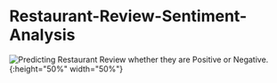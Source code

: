 # Restaurant-Review-Sentiment-Analysis
![Predicting Restaurant Review whether they are Positive or Negative.](https://github.com/manthanpatel98/Restaurant-Review-Sentiment-Analysis/blob/master/README-Resources/Restaurant-Review1.gif){:height="50%" width="50%"}
